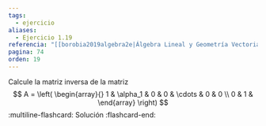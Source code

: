 ```yaml
---
tags:
  - ejercicio
aliases:
  - Ejercicio 1.19
referencia: "[[borobia2019algebra2e|Álgebra Lineal y Geometría Vectorial (2a ed)]]"
pagina: 74
orden: 19
---
```

Calcule la matriz inversa de la matriz
$$
A = \left(
\begin{array}{}
1 & \alpha_1 & 0 & 0 & \cdots & 0 & 0 \\
0 & 1 &
\end{array}
\right)
$$
:multiline-flashcard:
Solución
:flashcard-end: